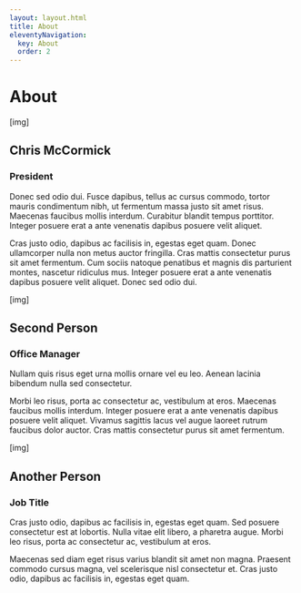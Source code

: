 ```yaml
---
layout: layout.html
title: About
eleventyNavigation:
  key: About
  order: 2
---
```


<div class="container">
  <div class="eyebrow"></div>
  <h1>About</h1>

  <div class="about-bio grid grid--25-75">
    <div class="grid__column-1">
      [img]
    </div>
    <div class="grid__column-2">
      <h2 class="about-bio__title">Chris McCormick</h2>
      <h3 class="about-bio__position">President</h3>
      <p>Donec sed odio dui. Fusce dapibus, tellus ac cursus commodo, tortor mauris condimentum nibh, ut fermentum massa justo sit amet risus. Maecenas faucibus mollis interdum. Curabitur blandit tempus porttitor. Integer posuere erat a ante venenatis dapibus posuere velit aliquet.</p>
      <p>Cras justo odio, dapibus ac facilisis in, egestas eget quam. Donec ullamcorper nulla non metus auctor fringilla. Cras mattis consectetur purus sit amet fermentum. Cum sociis natoque penatibus et magnis dis parturient montes, nascetur ridiculus mus. Integer posuere erat a ante venenatis dapibus posuere velit aliquet. Donec sed odio dui.</p>
    </div>
  </div>

  <div class="about-bio grid grid--25-75">
    <div class="grid__column-1">
      [img]
    </div>
    <div class="grid__column-2">
      <h2 class="about-bio__title">Second Person</h2>
      <h3 class="about-bio__position">Office Manager</h3>
      <p>Nullam quis risus eget urna mollis ornare vel eu leo. Aenean lacinia bibendum nulla sed consectetur.</p>
      <p>Morbi leo risus, porta ac consectetur ac, vestibulum at eros. Maecenas faucibus mollis interdum. Integer posuere erat a ante venenatis dapibus posuere velit aliquet. Vivamus sagittis lacus vel augue laoreet rutrum faucibus dolor auctor. Cras mattis consectetur purus sit amet fermentum.</p>
    </div>
  </div>

  <div class="about-bio grid grid--25-75">
    <div class="grid__column-1">
      [img]
    </div>
    <div class="grid__column-2">
      <h2 class="about-bio__title">Another Person</h2>
      <h3 class="about-bio__position">Job Title</h3>
      <p>Cras justo odio, dapibus ac facilisis in, egestas eget quam. Sed posuere consectetur est at lobortis. Nulla vitae elit libero, a pharetra augue. Morbi leo risus, porta ac consectetur ac, vestibulum at eros.</p>
      <p>Maecenas sed diam eget risus varius blandit sit amet non magna. Praesent commodo cursus magna, vel scelerisque nisl consectetur et. Cras justo odio, dapibus ac facilisis in, egestas eget quam.</p>
    </div>
  </div>
</div>
